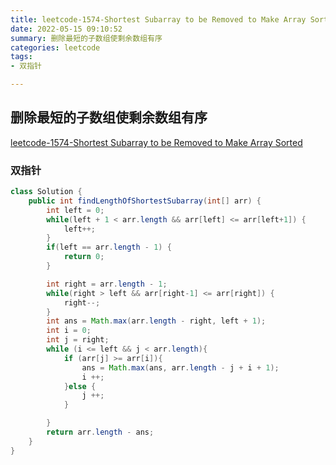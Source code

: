 ```yaml
---
title: leetcode-1574-Shortest Subarray to be Removed to Make Array Sorted
date: 2022-05-15 09:10:52
summary: 删除最短的子数组使剩余数组有序
categories: leetcode
tags:
- 双指针

---
```

## 删除最短的子数组使剩余数组有序
[leetcode-1574-Shortest Subarray to be Removed to Make Array Sorted](https://leetcode.cn/problems/shortest-subarray-to-be-removed-to-make-array-sorted/)


### 双指针

```java
class Solution {
    public int findLengthOfShortestSubarray(int[] arr) {
        int left = 0;
        while(left + 1 < arr.length && arr[left] <= arr[left+1]) {
            left++;
        }
        if(left == arr.length - 1) {
            return 0;
        }

        int right = arr.length - 1;
        while(right > left && arr[right-1] <= arr[right]) {
            right--;
        }
        int ans = Math.max(arr.length - right, left + 1);
        int i = 0;
        int j = right;
        while (i <= left && j < arr.length){
            if (arr[j] >= arr[i]){
                ans = Math.max(ans, arr.length - j + i + 1);
                i ++;
            }else {
                j ++;
            }

        }
        return arr.length - ans;
    }
}
```